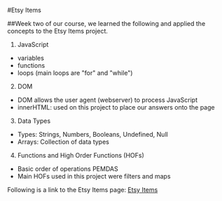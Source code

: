 #Etsy Items

##Week two of our course, we learned the following and applied the concepts to the Etsy Items project.

1. JavaScript
  * variables
  * functions
  * loops (main loops are "for" and "while")

2. DOM
  * DOM allows the user agent (webserver) to process JavaScript
  * innerHTML: used on this project to place our answers onto the page

3. Data Types
  * Types: Strings, Numbers, Booleans, Undefined, Null
  * Arrays: Collection of data types

4. Functions and High Order Functions (HOFs)
  * Basic order of operations PEMDAS
  * Main HOFs used in this project were filters and maps

Following is a link to the Etsy Items page:
[Etsy Items](https://eunheh.github.io/etsy/)
